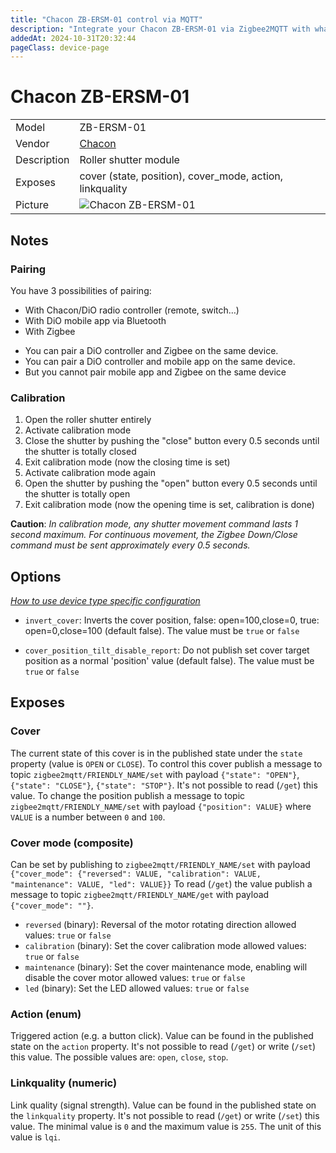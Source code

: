 ```yaml
---
title: "Chacon ZB-ERSM-01 control via MQTT"
description: "Integrate your Chacon ZB-ERSM-01 via Zigbee2MQTT with whatever smart home infrastructure you are using without the vendor's bridge or gateway."
addedAt: 2024-10-31T20:32:44
pageClass: device-page
---
```


<!-- !!!! -->
<!-- ATTENTION: This file is auto-generated through docgen! -->
<!-- You can only edit the "Notes"-Section between the two comment lines "Notes BEGIN" and "Notes END". -->
<!-- Do not use h1 or h2 heading within "## Notes"-Section. -->
<!-- !!!! -->

# Chacon ZB-ERSM-01

|     |     |
|-----|-----|
| Model | ZB-ERSM-01  |
| Vendor  | [Chacon](/supported-devices/#v=Chacon)  |
| Description | Roller shutter module |
| Exposes | cover (state, position), cover_mode, action, linkquality |
| Picture | ![Chacon ZB-ERSM-01](https://www.zigbee2mqtt.io/images/devices/ZB-ERSM-01.png) |


<!-- Notes BEGIN: You can edit here. Add "## Notes" headline if not already present. -->
## Notes

### Pairing
You have 3 possibilities of pairing:
- With Chacon/DiO radio controller (remote, switch…)
- With DiO mobile app via Bluetooth
- With Zigbee

* You can pair a DiO controller and Zigbee on the same device.
* You can pair a DiO controller and mobile app on the same device.
* But you cannot pair mobile app and Zigbee on the same device

### Calibration
1. Open the roller shutter entirely
2. Activate calibration mode
3. Close the shutter by pushing the "close" button every 0.5 seconds until the shutter is totally closed
4. Exit calibration mode (now the closing time is set)
5. Activate calibration mode again
6. Open the shutter by pushing the "open" button every 0.5 seconds until the shutter is totally open
7. Exit calibration mode (now the opening time is set, calibration is done)

**Caution**: _In calibration mode, any shutter movement command lasts 1 second maximum. For continuous movement, the Zigbee Down/Close command must be sent approximately every 0.5 seconds._
<!-- Notes END: Do not edit below this line -->



## Options
*[How to use device type specific configuration](../guide/configuration/devices-groups.md#specific-device-options)*

* `invert_cover`: Inverts the cover position, false: open=100,close=0, true: open=0,close=100 (default false). The value must be `true` or `false`

* `cover_position_tilt_disable_report`: Do not publish set cover target position as a normal 'position' value (default false). The value must be `true` or `false`


## Exposes

### Cover 
The current state of this cover is in the published state under the `state` property (value is `OPEN` or `CLOSE`).
To control this cover publish a message to topic `zigbee2mqtt/FRIENDLY_NAME/set` with payload `{"state": "OPEN"}`, `{"state": "CLOSE"}`, `{"state": "STOP"}`.
It's not possible to read (`/get`) this value.
To change the position publish a message to topic `zigbee2mqtt/FRIENDLY_NAME/set` with payload `{"position": VALUE}` where `VALUE` is a number between `0` and `100`.

### Cover mode (composite)
Can be set by publishing to `zigbee2mqtt/FRIENDLY_NAME/set` with payload `{"cover_mode": {"reversed": VALUE, "calibration": VALUE, "maintenance": VALUE, "led": VALUE}}`
To read (`/get`) the value publish a message to topic `zigbee2mqtt/FRIENDLY_NAME/get` with payload `{"cover_mode": ""}`.
- `reversed` (binary): Reversal of the motor rotating direction allowed values: `true` or `false`
- `calibration` (binary): Set the cover calibration mode allowed values: `true` or `false`
- `maintenance` (binary): Set the cover maintenance mode, enabling will disable the cover motor allowed values: `true` or `false`
- `led` (binary): Set the LED allowed values: `true` or `false`

### Action (enum)
Triggered action (e.g. a button click).
Value can be found in the published state on the `action` property.
It's not possible to read (`/get`) or write (`/set`) this value.
The possible values are: `open`, `close`, `stop`.

### Linkquality (numeric)
Link quality (signal strength).
Value can be found in the published state on the `linkquality` property.
It's not possible to read (`/get`) or write (`/set`) this value.
The minimal value is `0` and the maximum value is `255`.
The unit of this value is `lqi`.

